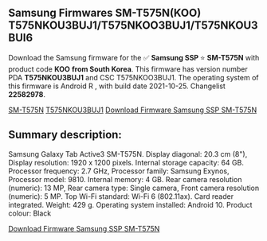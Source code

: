 <h2>Samsung Firmwares SM-T575N(KOO) T575NKOU3BUJ1/T575NKOO3BUJ1/T575NKOU3BUI6</h2>
Download the Samsung firmware for the ✅ <strong>Samsung SSP </strong> ⭐ <strong>SM-T575N</strong> with product code <strong>KOO</strong> <strong> from South Korea</strong>. This firmware has version number PDA <strong>T575NKOU3BUJ1</strong> and CSC T575NKOO3BUJ1. The operating system of this firmware is Android R , with build date 2021-10-25. Changelist <strong>22582978</strong>.


[SM-T575N](https://samfirm.shop/samsung/model/SM-T575N)
[T575NKOU3BUJ1](https://samfirm.shop/samsung/pda/T575NKOU3BUJ1)
[Download Firmware Samsung SSP SM-T575N](https://samfirm.shop/samsung/firmware/468160)
<h2>Summary description:</h2>
<p>Samsung Galaxy Tab Active3 SM-T575N. Display diagonal: 20.3 cm (8"), Display resolution: 1920 x 1200 pixels. Internal storage capacity: 64 GB. Processor frequency: 2.7 GHz, Processor family: Samsung Exynos, Processor model: 9810. Internal memory: 4 GB. Rear camera resolution (numeric): 13 MP, Rear camera type: Single camera, Front camera resolution (numeric): 5 MP. Top Wi-Fi standard: Wi-Fi 6 (802.11ax). Card reader integrated. Weight: 429 g. Operating system installed: Android 10. Product colour: Black</p>


[Download Firmware Samsung SSP SM-T575N](https://samfirm.shop/samsung/firmware/468160)
